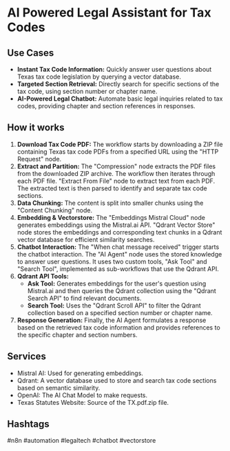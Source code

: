 # AI Powered Legal Assistant for Tax Codes

## Use Cases
- **Instant Tax Code Information:** Quickly answer user questions about Texas tax code legislation by querying a vector database.
- **Targeted Section Retrieval:** Directly search for specific sections of the tax code, using section number or chapter name.
- **AI-Powered Legal Chatbot:** Automate basic legal inquiries related to tax codes, providing chapter and section references in responses.

## How it works
1. **Download Tax Code PDF:** The workflow starts by downloading a ZIP file containing Texas tax code PDFs from a specified URL using the "HTTP Request" node.
2. **Extract and Partition:** The "Compression" node extracts the PDF files from the downloaded ZIP archive. The workflow then iterates through each PDF file. "Extract From File" node to extract text from each PDF. The extracted text is then parsed to identify and separate tax code sections.
3. **Data Chunking:** The content is split into smaller chunks using the "Content Chunking" node.
4. **Embedding & Vectorstore:** The "Embeddings Mistral Cloud" node generates embeddings using the Mistral.ai API. "Qdrant Vector Store" node stores the embeddings and corresponding text chunks in a Qdrant vector database for efficient similarity searches.
5. **Chatbot Interaction:** The "When chat message received" trigger starts the chatbot interaction. The "AI Agent" node uses the stored knowledge to answer user questions. It uses two custom tools, "Ask Tool" and "Search Tool", implemented as sub-workflows that use the Qdrant API.
6. **Qdrant API Tools:**
    - **Ask Tool:** Generates embeddings for the user's question using Mistral.ai and then queries the Qdrant collection using the "Qdrant Search API" to find relevant documents.
    - **Search Tool:** Uses the "Qdrant Scroll API" to filter the Qdrant collection based on a specified section number or chapter name.
7. **Response Generation:** Finally, the AI Agent formulates a response based on the retrieved tax code information and provides references to the specific chapter and section numbers.

## Services
- Mistral AI: Used for generating embeddings.
- Qdrant: A vector database used to store and search tax code sections based on semantic similarity.
- OpenAI: The AI Chat Model to make requests.
- Texas Statutes Website: Source of the TX.pdf.zip file.

## Hashtags
#n8n #automation #legaltech #chatbot #vectorstore
